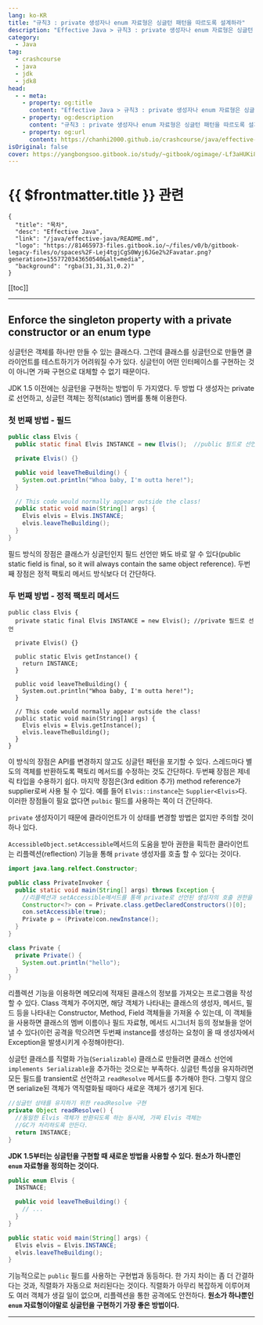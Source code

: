 ```yaml
---
lang: ko-KR
title: "규칙3 : private 생성자나 enum 자료형은 싱글턴 패턴을 따르도록 설계하라"
description: "Effective Java > 규칙3 : private 생성자나 enum 자료형은 싱글턴 패턴을 따르도록 설계하라"
category: 
  - Java
tag: 
  - crashcourse
  - java
  - jdk
  - jdk8
head:
  - - meta:
    - property: og:title
      content: "Effective Java > 규칙3 : private 생성자나 enum 자료형은 싱글턴 패턴을 따르도록 설계하라"
    - property: og:description
      content: "규칙3 : private 생성자나 enum 자료형은 싱글턴 패턴을 따르도록 설계하라"
    - property: og:url
      content: https://chanhi2000.github.io/crashcourse/java/effective-java/03.html
isOriginal: false
cover: https://yangbongsoo.gitbook.io/study/~gitbook/ogimage/-Lf3aHUKi8T1aUZM7Y49
---
```


# {{ $frontmatter.title }} 관련

```component VPCard
{
  "title": "목차",
  "desc": "Effective Java",
  "link": "/java/effective-java/README.md",
  "logo": "https://81465973-files.gitbook.io/~/files/v0/b/gitbook-legacy-files/o/spaces%2F-Lej4tgjCgS0Wyj6JGe2%2Favatar.png?generation=1557720343650540&alt=media",
  "background": "rgba(31,31,31,0.2)"
}
```

[[toc]]

---

<SiteInfo
  name="객체의 생성과 삭제 | 양봉수 블로그"
  desc="객체를 만들어야하는 시점과 그 방법, 객체 생성을 피해야 하는 경우와 그 방법, 적절한 순간에 객체가 삭제되도록 보장하는 방법, 그리고 삭제 전에 반드시 이루어져야 하는 청소 작업들을 관리하는 방법을 살펴본다."
  url="https://yangbongsoo.gitbook.io/study/effective-java/creating_and_destroying_objects"
  logo="https://81465973-files.gitbook.io/~/files/v0/b/gitbook-legacy-files/o/spaces%2F-Lej4tgjCgS0Wyj6JGe2%2Favatar.png?generation=1557720343650540&alt=media"
  preview="https://yangbongsoo.gitbook.io/study/~gitbook/ogimage/-Lf3aHUKi8T1aUZM7Y49"/>

## Enforce the singleton property with a private constructor or an enum type

싱글턴은 객체를 하나만 만들 수 있는 클래스다. 그런데 클래스를 싱글턴으로 만들면 클라이언트를 테스트하기가 어려워질 수가 있다. 싱글턴이 어떤 인터페이스를 구현하는 것이 아니면 가짜 구현으로 대체할 수 없기 때문이다.

JDK 1.5 이전에는 싱글턴을 구현하는 방법이 두 가지였다. 두 방법 다 생성자는 private로 선언하고, 싱글턴 객체는 정적(static) 멤버를 통해 이용한다.

### 첫 번째 방법 - 필드

```java
public class Elvis {
  public static final Elvis INSTANCE = new Elvis();  //public 필드로 선언

  private Elvis() {}

  public void leaveTheBuilding() {
    System.out.println("Whoa baby, I'm outta here!");
  }

  // This code would normally appear outside the class!
  public static void main(String[] args) {
    Elvis elvis = Elvis.INSTANCE;
    elvis.leaveTheBuilding();
  }
}
```

필드 방식의 장점은 클래스가 싱글턴인지 필드 선언만 봐도 바로 알 수 있다(public static field is final, so it will always contain the same object reference). 두번째 장점은 정적 팩토리 메서드 방식보다 더 간단하다.

### 두 번째 방법 - 정적 팩토리 메서드

```java{2}
public class Elvis {
  private static final Elvis INSTANCE = new Elvis(); //private 필드로 선언

  private Elvis() {}

  public static Elvis getInstance() {
    return INSTANCE;
  }

  public void leaveTheBuilding() {
    System.out.println("Whoa baby, I'm outta here!");
  }

  // This code would normally appear outside the class!
  public static void main(String[] args) {
    Elvis elvis = Elvis.getInstance();
    elvis.leaveTheBuilding();
  }
}
```


이 방식의 장점은 API를 변경하지 않고도 싱글턴 패턴을 포기할 수 있다. 스레드마다 별도의 객체를 반환하도록 팩토리 메서드를 수정하는 것도 간단하다. 두번째 장점은 제네릭 타입을 수용하기 쉽다. 마지막 장점은(3rd edition 추가) method reference가 supplier로써 사용 될 수 있다. 예를 들어 `Elvis::instance`는 `Supplier<Elvis>`다. 이러한 장점들이 필요 없다면 `pulbic` 필드를 사용하는 쪽이 더 간단하다.

`private` 생성자이기 때문에 클라이언트가 이 상태를 변경할 방법은 없지만 주의할 것이 하나 있다.

`AccessibleObject.setAccessible`메서드의 도움을 받아 권한을 획득한 클라이언트는 리플렉션(reflection) 기능을 통해 `private` 생성자를 호출 할 수 있다는 것이다.

```java
import java.lang.relfect.Constructor;

public class PrivateInvoker {
  public static void main(String[] args) throws Exception {
    //리플렉션과 setAccessible메서드를 통해 private로 선언된 생성자의 호출 권한을 획득한다.
    Constructor<?> con = Private.class.getDeclaredConstructors()[0];
    con.setAccessible(true);
    Private p = (Private)con.newInstance();
  }
}

class Private {
  private Private() {
    System.out.println("hello");
  }
}
```

리플렉션 기능을 이용하면 메모리에 적재된 클래스의 정보를 가져오는 프로그램을 작성할 수 있다. Class 객체가 주어지면, 해당 객체가 나타내는 클래스의 생성자, 메서드, 필드 등을 나타내는 Constructor, Method, Field 객체들을 가져올 수 있는데, 이 객체들을 사용하면 클래스의 멤버 이름이나 필드 자료형, 메서드 시그너처 등의 정보들을 얻어낼 수 있다(이런 공격을 막으려면 두번째 instance를 생성하는 요청이 올 때 생성자에서 Exception을 발생시키게 수정해야한다).

싱글턴 클래스를 직렬화 가능(`Serializable`) 클래스로 만들려면 클래스 선언에 `implements Serializable`을 추가하는 것으로는 부족하다. 싱글턴 특성을 유지하려면 모든 필드를 transient로 선언하고 `readResolve` 메서드를 추가해야 한다. 그렇지 않으면 serialize된 객체가 역직렬화될 때마다 새로운 객체가 생기게 된다.

```java
//싱글턴 상태를 유지하기 위한 readResolve 구현
private Object readResolve() {
  //동일한 Elvis 객체가 반환되도록 하는 동시에, 가짜 Elvis 객체는
  //GC가 처리하도록 만든다.
  return INSTANCE;
}
```

**JDK 1.5부터는 싱글턴을 구현할 때 새로운 방법을 사용할 수 있다. 원소가 하나뿐인 `enum` 자료형을 정의하는 것이다.**

```java
public enum Elvis {
  INSTNACE;

  public void leaveTheBuilding() { 
    // ...
  }
}

public static void main(String[] args) {
  Elvis elvis = Elvis.INSTANCE;
  elvis.leaveTheBuilding();
}
```

기능적으로는 `public` 필드를 사용하는 구현법과 동등하다. 한 가지 차이는 좀 더 간결하다는 것과, 직렬화가 자동으로 처리된다는 것이다. 직렬화가 아무리 복잡하게 이루어져도 여러 객체가 생길 일이 없으며, 리플렉션을 통한 공격에도 안전하다. **원소가 하나뿐인 `enum` 자료형이야말로 싱글턴을 구현하기 가장 좋은 방법이다.**

---
